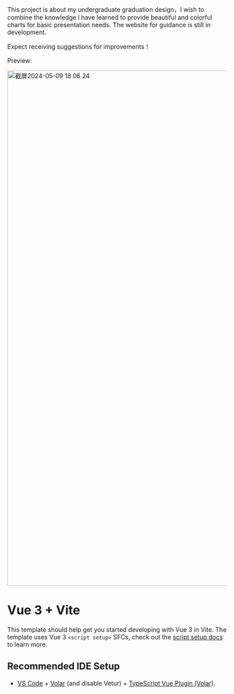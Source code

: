 This project is about my undergraduate graduation design，I wish to combine the knowledge l have learned to provide beautiful and colorful charts for basic presentation needs.
The website for guidance is still in development.

Expect receiving suggestions for improvements！

Preview:

<img width="1181" alt="截屏2024-05-09 18 06 24" src="https://github.com/Mochalatteee/MoCharts/assets/91786133/95af300f-25fe-4144-a6be-dfe67a9dc614">



# Vue 3 + Vite

This template should help get you started developing with Vue 3 in Vite. The template uses Vue 3 `<script setup>` SFCs, check out the [script setup docs](https://v3.vuejs.org/api/sfc-script-setup.html#sfc-script-setup) to learn more.

## Recommended IDE Setup

- [VS Code](https://code.visualstudio.com/) + [Volar](https://marketplace.visualstudio.com/items?itemName=Vue.volar) (and disable Vetur) + [TypeScript Vue Plugin (Volar)](https://marketplace.visualstudio.com/items?itemName=Vue.vscode-typescript-vue-plugin).
